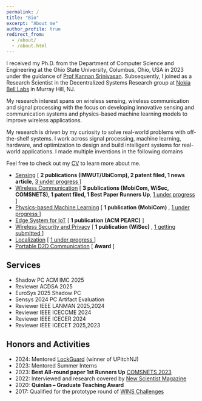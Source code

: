 ```yaml
---
permalink: /
title: "Bio"
excerpt: "About me"
author_profile: true
redirect_from: 
  - /about/
  - /about.html
---
```


I received my Ph.D. from the Department of Computer Science and Engineering at the Ohio State University, Columbus, Ohio, USA in 2023 under the guidance of [Prof Kannan Srinivasan](https://scholar.google.com/citations?user=rMDGWjYAAAAJ&hl=en). Subsequently, I joined as a Research Scientist in the Decentralized Systems Research group at [Nokia Bell Labs](https://www.bell-labs.com/about/researcher-profiles/avishek-1-banerjee/) in Murray Hill, NJ.

My research interest spans on wireless sensing, wireless communication and signal processing with the focus on developing innovative sensing and communication systems and physics-based machine learning models to improve wireless applications.


My research is driven by my curiosity to solve real-world problems with off-the-shelf systems. I work across signal processing, machine learning, hardware, and optimization to design and build intelligent systems for real-world applications. I made multiple inventions in the following domains

Feel free to check out my [CV](https://avishek3.github.io/cv/) to learn more about me.

- <ins>Sensing</ins> [ **2 publications (IMWUT/UbiComp), 2 patent filed, 1 news article**, <ins> 3 under progress </ins> ]
- <ins>Wireless Communication</ins> [ **3 publications (MobiCom, WiSec, COMSNETS), 1 patent filed, 1 Best Paper Runners Up**, <ins> 1 under progress </ins> ]
- <ins>Physics-based Machine Learning</ins> [ **1 publication (MobiCom)** , <ins> 1 under progress </ins>]
- <ins>Edge System for IoT</ins> [ **1 publication (ACM PEARC)** ]
- <ins>Wireless Security and Privacy</ins> [ **1 publication (WiSec)** , <ins> 1 getting submitted </ins> ]
- <ins>Localization</ins> [ <ins> 1 under progress </ins> ]
- <ins>Portable D2D Communication</ins> [ **Award** ]

## Services

- Shadow PC ACM IMC 2025
- Reviewer ACDSA 2025 
- EuroSys 2025 Shadow PC
- Sensys 2024 PC Artifact Evaluation
- Reviewer IEEE LANMAN 2025,2024
- Reviewer IEEE ICECCME 2024
- Reviewer IEEE ICECER 2024
- Reviewer IEEE ICECET 2025,2023

## Honors and Activities

- 2024: Mentored [LockGuard](https://www.homeguard.biz/) (winner of UPitchNJ)<br>
- 2023: Mentored Summer Interns<br>
- 2023: <b>Best All-round paper 1st Runners Up</b> [COMSNETS 2023](https://www.comsnets.org/)<br>
- 2022: Interviewed and research covered by [New Scientist Magazine](https://www.newscientist.com/article/2341252-nutrient-measuring-device-could-make-microwaves-that-count-calories/)<br>
- 2020: <b>Quinlan – Graduate Teaching Award</b><br>
- 2017: Qualified for the prototype round of [WINS Challenges](https://wirelesschallenge.mozilla.org/) <br>



